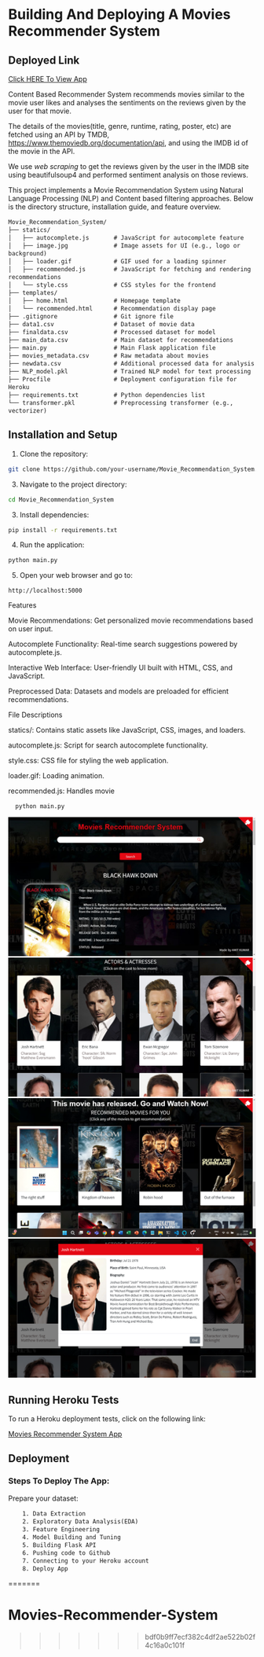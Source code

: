# **Building And Deploying A Movies Recommender System**
## Deployed Link
[Click HERE To View App](https://moviesrecommendationsystem-6da23d63ead3.herokuapp.com/)

Content Based Recommender System recommends movies similar to the movie user likes and analyses the sentiments on the reviews given by the user for that movie.

The details of the movies(title, genre, runtime, rating, poster, etc) are fetched using an API by TMDB, https://www.themoviedb.org/documentation/api, and using the IMDB id of the movie in the API. 

We use *web scraping* to get the reviews given by the user in the IMDB site using beautifulsoup4 and performed sentiment analysis on those reviews.

This project implements a Movie Recommendation System using Natural Language Processing (NLP) and Content based filtering approaches. Below is the directory structure, installation guide, and feature overview.

```plantext
Movie_Recommendation_System/
├── statics/
│   ├── autocomplete.js       # JavaScript for autocomplete feature
│   ├── image.jpg             # Image assets for UI (e.g., logo or background)
│   ├── loader.gif            # GIF used for a loading spinner
│   ├── recommended.js        # JavaScript for fetching and rendering recommendations
│   └── style.css             # CSS styles for the frontend
├── templates/
│   ├── home.html             # Homepage template
│   └── recommended.html      # Recommendation display page
├── .gitignore                # Git ignore file
├── data1.csv                 # Dataset of movie data
├── finaldata.csv             # Processed dataset for model
├── main_data.csv             # Main dataset for recommendations
├── main.py                   # Main Flask application file
├── movies_metadata.csv       # Raw metadata about movies
├── newdata.csv               # Additional processed data for analysis
├── NLP_model.pkl             # Trained NLP model for text processing 
├── Procfile                  # Deployment configuration file for Heroku
├── requirements.txt          # Python dependencies list
└── transformer.pkl           # Preprocessing transformer (e.g., vectorizer)
```

## Installation and Setup
1. Clone the repository:
```bash
git clone https://github.com/your-username/Movie_Recommendation_System.git
```

3. Navigate to the project directory:
```bash
cd Movie_Recommendation_System
```

3. Install dependencies:
```bash
pip install -r requirements.txt
```

4. Run the application:
```bash
python main.py
```

5. Open your web browser and go to:
```
http://localhost:5000
```


Features

Movie Recommendations: Get personalized movie recommendations based on user input.

Autocomplete Functionality: Real-time search suggestions powered by autocomplete.js.

Interactive Web Interface: User-friendly UI built with HTML, CSS, and JavaScript.

Preprocessed Data: Datasets and models are preloaded for efficient recommendations.


File Descriptions

statics/: Contains static assets like JavaScript, CSS, images, and loaders.

autocomplete.js: Script for search autocomplete functionality.

style.css: CSS file for styling the web application.

loader.gif: Loading animation.

recommended.js: Handles movie






```bash
  python main.py
```

![logo](https://github.com/officialamit558/Movies-Recommender-System/blob/main/static/Screenshot%20(259).png)
![logo](https://github.com/officialamit558/Movies-Recommender-System/blob/main/static/Screenshot%20(260).png)
![logo](https://github.com/officialamit558/Movies-Recommender-System/blob/main/static/Screenshot%20(261).png)
![logo](https://github.com/officialamit558/Movies-Recommender-System/blob/main/static/Screenshot%20(262).png)

## Running Heroku Tests

To run a Heroku deployment tests, click on the following link:

[Movies Recommender System App](https://moviesrecommendationsystem-6da23d63ead3.herokuapp.com/)


## Deployment

### Steps To Deploy The App:

Prepare your dataset:

        1. Data Extraction
        2. Exploratory Data Analysis(EDA)
        3. Feature Engineering
        4. Model Building and Tuning
        5. Building Flask API
        6. Pushing code to Github
        7. Connecting to your Heroku account 
        8. Deploy App



=======
# Movies-Recommender-System
>>>>>>> bdf0b9ff7ecf382c4df2ae522b02f4c16a0c101f
